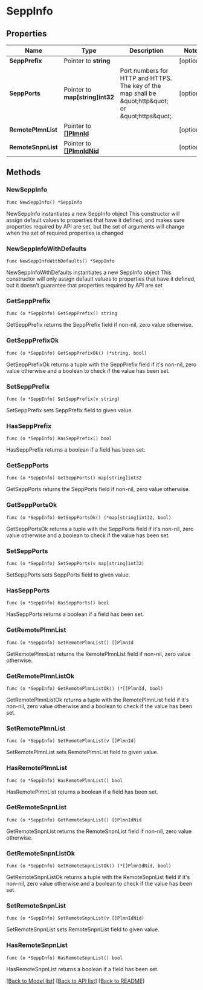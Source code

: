 # SeppInfo

## Properties

Name | Type | Description | Notes
------------ | ------------- | ------------- | -------------
**SeppPrefix** | Pointer to **string** |  | [optional] 
**SeppPorts** | Pointer to **map[string]int32** | Port numbers for HTTP and HTTPS. The key of the map shall be \&quot;http\&quot; or \&quot;https\&quot;.  | [optional] 
**RemotePlmnList** | Pointer to [**[]PlmnId**](PlmnId.md) |  | [optional] 
**RemoteSnpnList** | Pointer to [**[]PlmnIdNid**](PlmnIdNid.md) |  | [optional] 

## Methods

### NewSeppInfo

`func NewSeppInfo() *SeppInfo`

NewSeppInfo instantiates a new SeppInfo object
This constructor will assign default values to properties that have it defined,
and makes sure properties required by API are set, but the set of arguments
will change when the set of required properties is changed

### NewSeppInfoWithDefaults

`func NewSeppInfoWithDefaults() *SeppInfo`

NewSeppInfoWithDefaults instantiates a new SeppInfo object
This constructor will only assign default values to properties that have it defined,
but it doesn't guarantee that properties required by API are set

### GetSeppPrefix

`func (o *SeppInfo) GetSeppPrefix() string`

GetSeppPrefix returns the SeppPrefix field if non-nil, zero value otherwise.

### GetSeppPrefixOk

`func (o *SeppInfo) GetSeppPrefixOk() (*string, bool)`

GetSeppPrefixOk returns a tuple with the SeppPrefix field if it's non-nil, zero value otherwise
and a boolean to check if the value has been set.

### SetSeppPrefix

`func (o *SeppInfo) SetSeppPrefix(v string)`

SetSeppPrefix sets SeppPrefix field to given value.

### HasSeppPrefix

`func (o *SeppInfo) HasSeppPrefix() bool`

HasSeppPrefix returns a boolean if a field has been set.

### GetSeppPorts

`func (o *SeppInfo) GetSeppPorts() map[string]int32`

GetSeppPorts returns the SeppPorts field if non-nil, zero value otherwise.

### GetSeppPortsOk

`func (o *SeppInfo) GetSeppPortsOk() (*map[string]int32, bool)`

GetSeppPortsOk returns a tuple with the SeppPorts field if it's non-nil, zero value otherwise
and a boolean to check if the value has been set.

### SetSeppPorts

`func (o *SeppInfo) SetSeppPorts(v map[string]int32)`

SetSeppPorts sets SeppPorts field to given value.

### HasSeppPorts

`func (o *SeppInfo) HasSeppPorts() bool`

HasSeppPorts returns a boolean if a field has been set.

### GetRemotePlmnList

`func (o *SeppInfo) GetRemotePlmnList() []PlmnId`

GetRemotePlmnList returns the RemotePlmnList field if non-nil, zero value otherwise.

### GetRemotePlmnListOk

`func (o *SeppInfo) GetRemotePlmnListOk() (*[]PlmnId, bool)`

GetRemotePlmnListOk returns a tuple with the RemotePlmnList field if it's non-nil, zero value otherwise
and a boolean to check if the value has been set.

### SetRemotePlmnList

`func (o *SeppInfo) SetRemotePlmnList(v []PlmnId)`

SetRemotePlmnList sets RemotePlmnList field to given value.

### HasRemotePlmnList

`func (o *SeppInfo) HasRemotePlmnList() bool`

HasRemotePlmnList returns a boolean if a field has been set.

### GetRemoteSnpnList

`func (o *SeppInfo) GetRemoteSnpnList() []PlmnIdNid`

GetRemoteSnpnList returns the RemoteSnpnList field if non-nil, zero value otherwise.

### GetRemoteSnpnListOk

`func (o *SeppInfo) GetRemoteSnpnListOk() (*[]PlmnIdNid, bool)`

GetRemoteSnpnListOk returns a tuple with the RemoteSnpnList field if it's non-nil, zero value otherwise
and a boolean to check if the value has been set.

### SetRemoteSnpnList

`func (o *SeppInfo) SetRemoteSnpnList(v []PlmnIdNid)`

SetRemoteSnpnList sets RemoteSnpnList field to given value.

### HasRemoteSnpnList

`func (o *SeppInfo) HasRemoteSnpnList() bool`

HasRemoteSnpnList returns a boolean if a field has been set.


[[Back to Model list]](../README.md#documentation-for-models) [[Back to API list]](../README.md#documentation-for-api-endpoints) [[Back to README]](../README.md)


